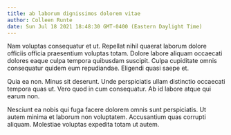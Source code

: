 ```yaml
---
title: ab laborum dignissimos dolorem vitae
author: Colleen Runte
date: Sun Jul 18 2021 18:48:30 GMT-0400 (Eastern Daylight Time)
---
```

Nam voluptas consequatur et ut. Repellat nihil quaerat laborum dolore officiis officia praesentium voluptas totam. Dolore labore aliquam occaecati dolores eaque culpa tempora quibusdam suscipit. Culpa cupiditate omnis consequatur quidem eum repudiandae. Eligendi quasi saepe et.

 Quia ea non. Minus sit deserunt. Unde perspiciatis ullam distinctio occaecati tempora quas ut. Vero quod in cum consequatur. Ab id labore atque qui earum non.

 Nesciunt ea nobis qui fuga facere dolorem omnis sunt perspiciatis. Ut autem minima et laborum non voluptatem. Accusantium quas corrupti aliquam. Molestiae voluptas expedita totam ut autem.